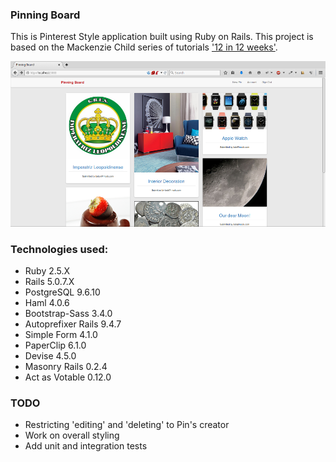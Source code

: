 ### Pinning Board

This is Pinterest Style application built using Ruby on Rails. This project is based on the Mackenzie Child series of tutorials ['12 in 12 weeks'](http://youtu.be/abcnfFS_DS8?list=PL23ZvcdS3XPLNdRYB_QyomQsShx59tpc-).

![image](https://raw.githubusercontent.com/charlesdebarros/Pinning-Board/master/app/assets/images/screenshot.png)


### Technologies used:

* Ruby 2.5.X
* Rails 5.0.7.X
* PostgreSQL 9.6.10
* Haml 4.0.6
* Bootstrap-Sass 3.4.0
* Autoprefixer Rails 9.4.7
* Simple Form 4.1.0
* PaperClip 6.1.0
* Devise 4.5.0
* Masonry Rails 0.2.4
* Act as Votable 0.12.0

### TODO

* Restricting 'editing' and 'deleting' to Pin's creator
* Work on overall styling
* Add unit and integration tests
